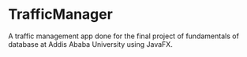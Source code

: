 # TrafficManager
A traffic management app done for the final project of fundamentals of database at Addis Ababa University using JavaFX.
